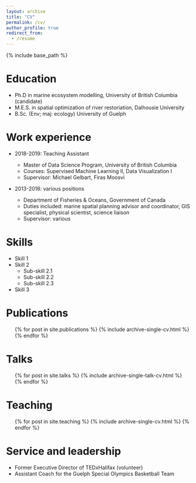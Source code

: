 ```yaml
---
layout: archive
title: "CV"
permalink: /cv/
author_profile: true
redirect_from:
  - /resume
---
```


{% include base_path %}

Education
======
* Ph.D in marine ecosystem modelling, University of British Columbia (candidate)
* M.E.S. in spatial optimization of river restoriation, Dalhousie University
* B.Sc. (Env; maj: ecology) University of Guelph


Work experience
======
* 2018-2019: Teaching Assistant
  * Master of Data Science Program, University of British Columbia
  * Courses: Supervised Machine Learning II, Data Visualization I
  * Supervisor: Michael Gelbart, Firas Moosvi

* 2013-2018: various positions
  * Department of Fisheries & Oceans, Government of Canada
  * Duties included: marine spatial planning advisor and coordinator, GIS specialist, physical scientist, science liaison
  * Supervisor: various
  
Skills
======
* Skill 1
* Skill 2
  * Sub-skill 2.1
  * Sub-skill 2.2
  * Sub-skill 2.3
* Skill 3

Publications
======
  <ul>{% for post in site.publications %}
    {% include archive-single-cv.html %}
  {% endfor %}</ul>
  
Talks
======
  <ul>{% for post in site.talks %}
    {% include archive-single-talk-cv.html %}
  {% endfor %}</ul>
  
Teaching
======
  <ul>{% for post in site.teaching %}
    {% include archive-single-cv.html %}
  {% endfor %}</ul>
  
Service and leadership
======
* Former Executive Director of TEDxHalifax (volunteer)
* Assistant Coach for the Guelph Special Olympics Basketball Team
